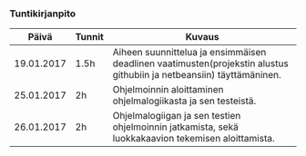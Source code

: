 ### Tuntikirjanpito
Päivä | Tunnit | Kuvaus
--------------- | ----- | ------
19.01.2017 | 1.5h | Aiheen suunnittelua ja ensimmäisen deadlinen vaatimusten(projekstin alustus githubiin ja netbeansiin) täyttämäninen.
25.01.2017 | 2h | Ohjelmoinnin aloittaminen ohjelmalogiikasta ja sen testeistä.
26.01.2017 | 2h | Ohjelmalogiigan ja sen testien ohjelmoinnin jatkamista, sekä luokkakaavion tekemisen aloittamista.
